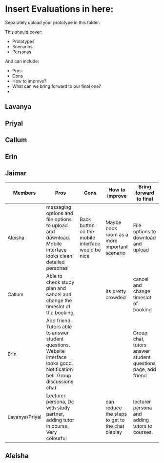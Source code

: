 # Insert Evaluations in here:
Separately upload your prototype in this folder. 

This should cover:
- Prototypes
- Scenarios
- Personas

And can include:

* Pros
* Cons
* How to improve?
* What can we bring forward to our final one?
* 

## Lavanya

## Priyal

## Callum

## Erin

## Jaimar
| Members | Pros | Cons | How to improve | Bring forward to final |
| ------ | ------ | ------ | ------ | ------ |
| Aleisha | messaging options and file options to upload and download. Mobile interface looks clean. detailed personas | Back button on the mobile interface would be nice|Maybe book room as a more important scenario |File options to download and upload|
| Callum | Able to check study plan and cancel and change the timeslot of the booking. | |Its pretty crowded|cancel and change timeslot of booking |
| Erin | Add friend. Tutors able to answer student questions. Website interface looks good. Notification bell. Group discussions chat| | |Group chat, tutors answer student questions page, add friend|
| Lavanya/Priyal | Lecturer persona, Dc with study partner, adding tutor in course, Very colourful| |can reduce the steps to get to the chat display|lecturer persona and adding tutors to courses. |

## Aleisha 


